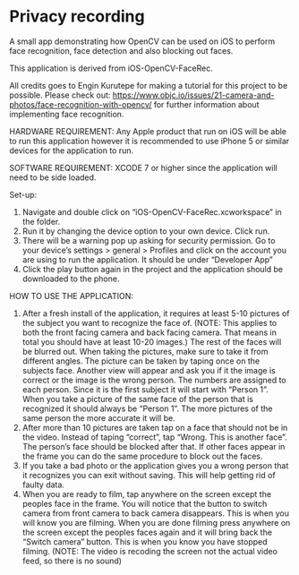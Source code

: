 # Privacy recording

A small app demonstrating how OpenCV can be used on iOS to perform face recognition, face detection and also blocking out faces.

This application is derived from iOS-OpenCV-FaceRec.

All credits goes to Engin Kurutepe for making a tutorial for this project to be possible. Please check out: https://www.objc.io/issues/21-camera-and-photos/face-recognition-with-opencv/ for further information about implementing face recognition. 

HARDWARE REQUIREMENT:
Any Apple product that run on iOS will be able to run this application however it is recommended to use iPhone 5 or similar devices for the application to run.

SOFTWARE REQUIREMENT:
XCODE 7 or higher since the application will need to be side loaded.  

Set-up:
1. Navigate and double click on “iOS-OpenCV-FaceRec.xcworkspace” in the folder.
2. Run it by changing the device option to your own device. Click run.
3. There will be a warning pop up asking for security permission. Go to your device’s settings  > general > Profiles and click on the account you are using to run the application. It should be under “Developer App”
4. Click the play button again in the project and the application should be downloaded to the phone.

HOW TO USE THE APPLICATION:
1. After a fresh install of the application, it requires at least 5-10 pictures of the subject you want to recognize the face of. (NOTE: This applies to both the front facing camera and back facing camera. That means in total you should have at least 10-20 images.) The rest of the faces will be blurred out. When taking the pictures, make sure to take it from different angles. The picture can be taken by taping once on the subjects face. Another view will appear and ask you if it the image is correct or the image is the wrong person. The numbers are assigned to each person. Since it is the first subject it will start with “Person 1”. When you take a picture of the same face of the person that is recognized it should always be “Person 1”.  The more pictures of the same person the more accurate it will be. 
2. After more than 10 pictures are taken tap on a face that should not be in the video. Instead of taping “correct”, tap “Wrong. This is another face”. The person’s face should be blocked after that. If other faces appear in the frame you can do the same procedure to block out the faces.
3. If you take a bad photo or the application gives you a wrong person that it recognizes you can exit without saving. This will help getting rid of faulty data.
4. When you are ready to film, tap anywhere on the screen except the peoples face in the frame. You will notice that the button to switch camera from front camera to back camera disappears. This is when you will know you are filming. When you are done filming press anywhere on the screen except the peoples faces again and it will bring back the “Switch camera” button. This is when you know you have stopped filming. (NOTE: The video is recoding the screen not the actual video feed, so there is no sound)


